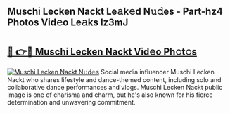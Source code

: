 ## Muschi Lecken Nackt Le𝚊k𝚎d N𝚞𝚍es - Part-hz4 Photos Vid𝚎o Le𝚊ks lz3mJ

# <h2><a href="http://fbajok.evod.top/?m=Muschi+Lecken+Nackt">🔗 👉🔴 Muschi Lecken Nackt Vid𝚎o Ph𝚘t𝚘s</a></h2>

[![Muschi Lecken Nackt N𝚞d𝚎s](https://i.imgur.com/8V9OHl7.gif)](http://fbajok.evod.top/?m=Muschi+Lecken+Nackt)
Social media influencer Muschi Lecken Nackt who shares lifestyle and dance-themed content, including solo and collaborative dance performances and vlogs. Muschi Lecken Nackt public image is one of charisma and charm, but he's also known for his fierce determination and unwavering commitment. 
